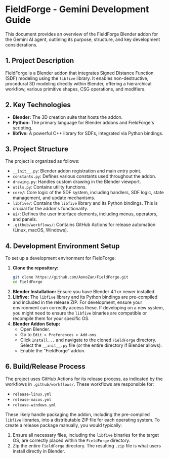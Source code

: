 # FieldForge - Gemini Development Guide

This document provides an overview of the FieldForge Blender addon for the Gemini AI agent, outlining its purpose, structure, and key development considerations.

## 1. Project Description

FieldForge is a Blender addon that integrates Signed Distance Function (SDF) modeling using the `libfive` library. It enables non-destructive, procedural 3D modeling directly within Blender, offering a hierarchical workflow, various primitive shapes, CSG operations, and modifiers.

## 2. Key Technologies

*   **Blender:** The 3D creation suite that hosts the addon.
*   **Python:** The primary language for Blender addons and FieldForge's scripting.
*   **libfive:** A powerful C++ library for SDFs, integrated via Python bindings.

## 3. Project Structure

The project is organized as follows:

*   `__init__.py`: Blender addon registration and main entry point.
*   `constants.py`: Defines various constants used throughout the addon.
*   `drawing.py`: Handles custom drawing in the Blender viewport.
*   `utils.py`: Contains utility functions.
*   `core/`: Core logic of the SDF system, including handlers, SDF logic, state management, and update mechanisms.
*   `libfive/`: Contains the `libfive` library and its Python bindings. This is crucial for the addon's functionality.
*   `ui/`: Defines the user interface elements, including menus, operators, and panels.
*   `.github/workflows/`: Contains GitHub Actions for release automation (Linux, macOS, Windows).

## 4. Development Environment Setup

To set up a development environment for FieldForge:

1.  **Clone the repository:**
    ```bash
    git clone https://github.com/AonoZan/FieldForge.git
    cd FieldForge
    ```
2.  **Blender Installation:** Ensure you have Blender 4.1 or newer installed.
3.  **Libfive:** The `libfive` library and its Python bindings are pre-compiled and included in the release ZIP. For development, ensure your environment can correctly access these. If developing on a new system, you might need to ensure the `libfive` binaries are compatible or recompile them for your specific OS.
4.  **Blender Addon Setup:**
    *   Open Blender.
    *   Go to `Edit > Preferences > Add-ons`.
    *   Click `Install...` and navigate to the cloned `FieldForge` directory. Select the `__init__.py` file (or the entire directory if Blender allows).
    *   Enable the "FieldForge" addon.


## 6. Build/Release Process

The project uses GitHub Actions for its release process, as indicated by the workflows in `.github/workflows/`. These workflows are responsible for:

*   `release-linux.yml`
*   `release-macos.yml`
*   `release-windows.yml`

These likely handle packaging the addon, including the pre-compiled `libfive` libraries, into a distributable ZIP file for each operating system. To create a release package manually, you would typically:

1.  Ensure all necessary files, including the `libfive` binaries for the target OS, are correctly placed within the `FieldForge` directory.
2.  Zip the entire `FieldForge` directory. The resulting `.zip` file is what users install directly in Blender.

